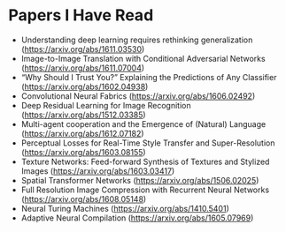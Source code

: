 # Papers I Have Read

- Understanding deep learning requires rethinking generalization (https://arxiv.org/abs/1611.03530)
- Image-to-Image Translation with Conditional Adversarial Networks (https://arxiv.org/abs/1611.07004)
- “Why Should I Trust You?” Explaining the Predictions of Any Classifier (https://arxiv.org/abs/1602.04938)
- Convolutional Neural Fabrics (https://arxiv.org/abs/1606.02492)
- Deep Residual Learning for Image Recognition (https://arxiv.org/abs/1512.03385)
- Multi-agent cooperation and the Emergence of (Natural) Language (https://arxiv.org/abs/1612.07182)
- Perceptual Losses for Real-Time Style Transfer and Super-Resolution (https://arxiv.org/abs/1603.08155)
- Texture Networks: Feed-forward Synthesis of Textures and Stylized Images (https://arxiv.org/abs/1603.03417)
- Spatial Transformer Networks (https://arxiv.org/abs/1506.02025)
- Full Resolution Image Compression with Recurrent Neural Networks (https://arxiv.org/abs/1608.05148)
- Neural Turing Machines (https://arxiv.org/abs/1410.5401)
- Adaptive Neural Compilation (https://arxiv.org/abs/1605.07969)
